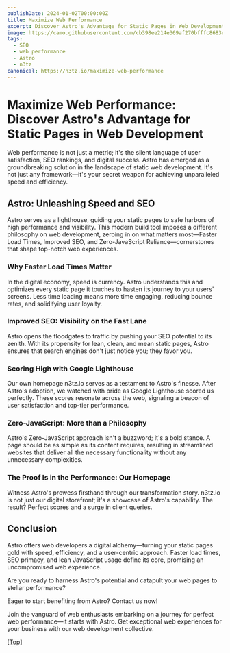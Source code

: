 ```yaml
---
publishDate: 2024-01-02T00:00:00Z
title: Maximize Web Performance
excerpt: Discover Astro's Advantage for Static Pages in Web Development
image: https://camo.githubusercontent.com/cb398ee214e369af270bfffc8683e35beec06ce0302cb955e6c5d7a90be39ad6/68747470733a2f2f6d69726f2e6d656469756d2e636f6d2f76322f726573697a653a6669743a313335382f312a3769415a795a344d3975486f384748634762564844772e676966
tags:
  - SEO
  - web performance
  - Astro
  - n3tz
canonical: https://n3tz.io/maximize-web-performance
---
```


# **Maximize Web Performance: Discover Astro's Advantage for Static Pages in Web Development**

Web performance is not just a metric; it's the silent language of user satisfaction, SEO rankings, and digital success. Astro has emerged as a groundbreaking solution in the landscape of static web development. It's not just any framework—it's your secret weapon for achieving unparalleled speed and efficiency.

## **Astro: Unleashing Speed and SEO**

Astro serves as a lighthouse, guiding your static pages to safe harbors of high performance and visibility. This modern build tool imposes a different philosophy on web development, zeroing in on what matters most—Faster Load Times, Improved SEO, and Zero-JavaScript Reliance—cornerstones that shape top-notch web experiences.

### **Why Faster Load Times Matter**

In the digital economy, speed is currency. Astro understands this and optimizes every static page it touches to hasten its journey to your users' screens. Less time loading means more time engaging, reducing bounce rates, and solidifying user loyalty.

### **Improved SEO: Visibility on the Fast Lane**

Astro opens the floodgates to traffic by pushing your SEO potential to its zenith. With its propensity for lean, clean, and mean static pages, Astro ensures that search engines don't just notice you; they favor you.

### **Scoring High with Google Lighthouse**

Our own homepage n3tz.io serves as a testament to Astro's finesse. After Astro's adoption, we watched with pride as Google Lighthouse scored us perfectly. These scores resonate across the web, signaling a beacon of user satisfaction and top-tier performance.

### **Zero-JavaScript: More than a Philosophy**

Astro's Zero-JavaScript approach isn't a buzzword; it's a bold stance. A page should be as simple as its content requires, resulting in streamlined websites that deliver all the necessary functionality without any unnecessary complexities.

### **The Proof Is in the Performance: Our Homepage**

Witness Astro's prowess firsthand through our transformation story. n3tz.io is not just our digital storefront; it's a showcase of Astro's capability. The result? Perfect scores and a surge in client queries.

## **Conclusion**

Astro offers web developers a digital alchemy—turning your static pages gold with speed, efficiency, and a user-centric approach. Faster load times, SEO primacy, and lean JavaScript usage define its core, promising an uncompromised web experience.

Are you ready to harness Astro's potential and catapult your web pages to stellar performance? 

Eager to start benefiting from Astro? Contact us now!

Join the vanguard of web enthusiasts embarking on a journey for perfect web performance—it starts with Astro. Get exceptional web experiences for your business with our web development collective.


[[Top]](#top)
